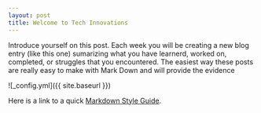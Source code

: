 ```yaml
---
layout: post
title: Welcome to Tech Innovations
---
```


Introduce yourself on this post.  Each week you will be creating a new blog entry (like this one) sumarizing what you have learnerd, worked on, completed, or struggles that you encountered.
The easiest way these posts are really easy to make with Mark Down and will provide the evidence 

![_config.yml]({{ site.baseurl }})

Here is a link to a quick [Markdown Style Guide](http://www.jekyllnow.com/Markdown-Style-Guide/).
